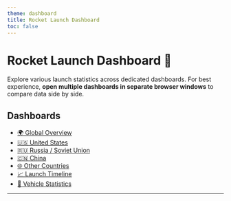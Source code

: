 ```yaml
---
theme: dashboard
title: Rocket Launch Dashboard
toc: false
---
```


# Rocket Launch Dashboard 🚀

Explore various launch statistics across dedicated dashboards. For best experience, **open multiple dashboards in separate browser windows** to compare data side by side.

## Dashboards

- [🌍 Global Overview](./global)
- [🇺🇸 United States](./us)
- [🇷🇺 Russia / Soviet Union](./ru)
- [🇨🇳 China](./cn)
- [🌐 Other Countries](./other)
- [📈 Launch Timeline](./timeline)
- [🚀 Vehicle Statistics](./vehicles)

---

<!-- You can keep your visualization components per page, e.g., in `timeline.md`, `vehicles.md`, etc. -->
